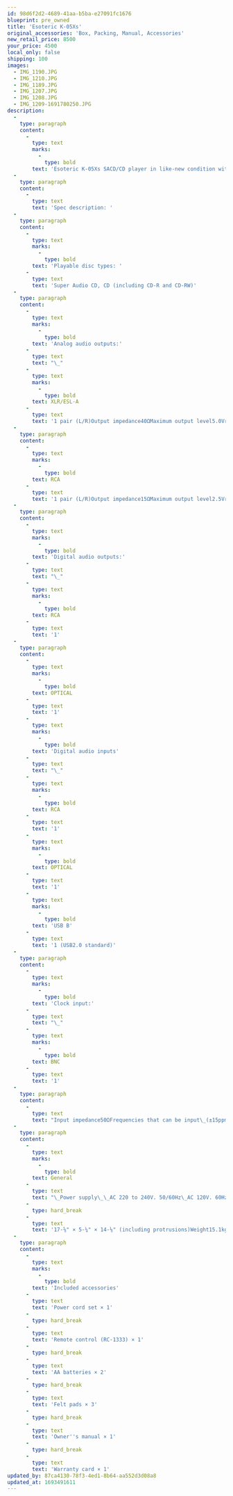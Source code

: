 ```yaml
---
id: 98d6f2d2-4689-41aa-b5ba-e27091fc1676
blueprint: pre_owned
title: 'Esoteric K-05Xs'
original_accessories: 'Box, Packing, Manual, Accessories'
new_retail_price: 8500
your_price: 4500
local_only: false
shipping: 100
images:
  - IMG_1190.JPG
  - IMG_1210.JPG
  - IMG_1189.JPG
  - IMG_1207.JPG
  - IMG_1208.JPG
  - IMG_1209-1691780250.JPG
description:
  -
    type: paragraph
    content:
      -
        type: text
        marks:
          -
            type: bold
        text: 'Esoteric K-05Xs SACD/CD player in like-new condition with original box, packing and accessories. Superb sounding player that is built exceptionally well. Best of the best! Unit sold as new for $8,500.00'
  -
    type: paragraph
    content:
      -
        type: text
        text: 'Spec description: '
  -
    type: paragraph
    content:
      -
        type: text
        marks:
          -
            type: bold
        text: 'Playable disc types: '
      -
        type: text
        text: 'Super Audio CD, CD (including CD-R and CD-RW)'
  -
    type: paragraph
    content:
      -
        type: text
        marks:
          -
            type: bold
        text: 'Analog audio outputs:'
      -
        type: text
        text: "\_"
      -
        type: text
        marks:
          -
            type: bold
        text: XLR/ESL-A
      -
        type: text
        text: '1 pair (L/R)Output impedance40ΩMaximum output level5.0Vrms (1kHz, 10kΩ loaded)'
  -
    type: paragraph
    content:
      -
        type: text
        marks:
          -
            type: bold
        text: RCA
      -
        type: text
        text: '1 pair (L/R)Output impedance15ΩMaximum output level2.5Vrms (1kHz, 10kΩ loaded)'
  -
    type: paragraph
    content:
      -
        type: text
        marks:
          -
            type: bold
        text: 'Digital audio outputs:'
      -
        type: text
        text: "\_"
      -
        type: text
        marks:
          -
            type: bold
        text: RCA
      -
        type: text
        text: '1'
  -
    type: paragraph
    content:
      -
        type: text
        marks:
          -
            type: bold
        text: OPTICAL
      -
        type: text
        text: '1'
      -
        type: text
        marks:
          -
            type: bold
        text: 'Digital audio inputs'
      -
        type: text
        text: "\_"
      -
        type: text
        marks:
          -
            type: bold
        text: RCA
      -
        type: text
        text: '1'
      -
        type: text
        marks:
          -
            type: bold
        text: OPTICAL
      -
        type: text
        text: '1'
      -
        type: text
        marks:
          -
            type: bold
        text: 'USB B'
      -
        type: text
        text: '1 (USB2.0 standard)'
  -
    type: paragraph
    content:
      -
        type: text
        marks:
          -
            type: bold
        text: 'Clock input:'
      -
        type: text
        text: "\_"
      -
        type: text
        marks:
          -
            type: bold
        text: BNC
      -
        type: text
        text: '1'
  -
    type: paragraph
    content:
      -
        type: text
        text: "Input impedance50ΩFrequencies that can be input\_(±15ppm)44.1kHz, 48kHz, 88.2kHz, 96kHz, 176.4kHz, 192kHz, 10MHz, 22.5792MHz, 24.576MHzInput level\_Rectangle wave equivalent to TTL levels Sine wave 0.5 to 1.0Vrms"
  -
    type: paragraph
    content:
      -
        type: text
        marks:
          -
            type: bold
        text: General
      -
        type: text
        text: "\_Power supply\_\_AC 220 to 240V. 50/60Hz\_AC 120V. 60Hz\_AC 230V. 50HzPower consumption22WExternal dimensions\_(W×H×D)445 × 132 × 357mm"
      -
        type: hard_break
      -
        type: text
        text: '17-⅝" × 5-¼" × 14-⅛" (including protrusions)Weight15.1kg / 33-⅜ lb'
  -
    type: paragraph
    content:
      -
        type: text
        marks:
          -
            type: bold
        text: 'Included accessories'
      -
        type: text
        text: 'Power cord set × 1'
      -
        type: hard_break
      -
        type: text
        text: 'Remote control (RC-1333) × 1'
      -
        type: hard_break
      -
        type: text
        text: 'AA batteries × 2'
      -
        type: hard_break
      -
        type: text
        text: 'Felt pads × 3'
      -
        type: hard_break
      -
        type: text
        text: 'Owner''s manual × 1'
      -
        type: hard_break
      -
        type: text
        text: 'Warranty card × 1'
updated_by: 87ca4130-78f3-4ed1-8b64-aa552d3d08a8
updated_at: 1693491611
---
```

